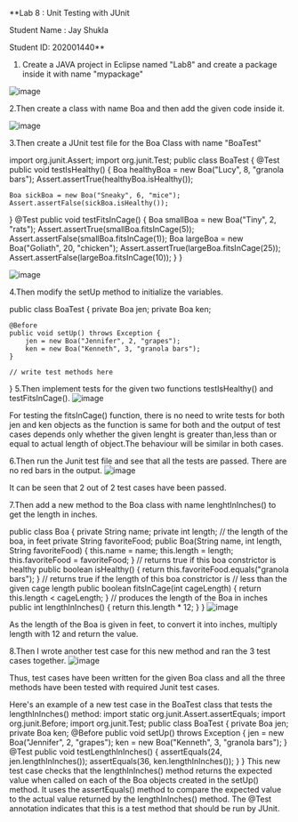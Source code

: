 **Lab 8 : Unit Testing with JUnit

Student Name : Jay Shukla

Student ID: 202001440**

1. Create a JAVA project in Eclipse named "Lab8" and create a package inside it with name "mypackage"

![image](https://user-images.githubusercontent.com/123619898/233591384-5536c65c-1588-476e-9887-8c3d0a9047c4.png)

2.Then create a class with name Boa and then add the given code inside it.

![image](https://user-images.githubusercontent.com/123619898/233591563-1158775a-7b0e-4f33-bb20-baf58873548c.png)


3.Then create a JUnit test file for the Boa Class with name "BoaTest"

import org.junit.Assert;
import org.junit.Test;
public class BoaTest {
  @Test
  public void testIsHealthy() {
    Boa healthyBoa = new Boa("Lucy", 8, "granola bars");
    Assert.assertTrue(healthyBoa.isHealthy());
    
    Boa sickBoa = new Boa("Sneaky", 6, "mice");
    Assert.assertFalse(sickBoa.isHealthy());
  }
  @Test
  public void testFitsInCage() {
    Boa smallBoa = new Boa("Tiny", 2, "rats");
    Assert.assertTrue(smallBoa.fitsInCage(5));
    Assert.assertFalse(smallBoa.fitsInCage(1));
    Boa largeBoa = new Boa("Goliath", 20, "chicken");
    Assert.assertTrue(largeBoa.fitsInCage(25));
    Assert.assertFalse(largeBoa.fitsInCage(10));
  }
}

![image](https://user-images.githubusercontent.com/123619898/233591778-ada1dfc3-4e78-422f-a855-3f490f128e2c.png)


4.Then modify the setUp method to initialize the variables.

public class BoaTest {
    private Boa jen;
    private Boa ken;
    
    @Before
    public void setUp() throws Exception {
        jen = new Boa("Jennifer", 2, "grapes");
        ken = new Boa("Kenneth", 3, "granola bars");
    }
    
    // write test methods here
}
5.Then implement tests for the given two functions testIsHealthy() and testFitsInCage(). ![image](https://user-images.githubusercontent.com/123619898/233591871-9349ab7a-0446-4c8b-a5ea-66583017e868.png)

For testing the fitsInCage() function, there is no need to write tests for both jen and ken objects as the function is same for both and the output of test cases depends only whether the given lenght is greater than,less than or equal to actual length of object.The behaviour will be similar in both cases.

6.Then run the Junit test file and see that all the tests are passed. There are no red bars in the output. ![image](https://user-images.githubusercontent.com/123619898/233591928-4c57eb2d-9509-4be0-adc1-34fe5fa8e68b.png)

It can be seen that 2 out of 2 test cases have been passed.

7.Then add a new method to the Boa class with name lenghtInInches() to get the length in inches.

public class Boa {
    private String name;
    private int length; // the length of the boa, in feet
    private String favoriteFood;
    public Boa(String name, int length, String favoriteFood) {
        this.name = name;
        this.length = length;
        this.favoriteFood = favoriteFood;
    }
    // returns true if this boa constrictor is healthy
    public boolean isHealthy() {
        return this.favoriteFood.equals("granola bars");
    }
    // returns true if the length of this boa constrictor is
    // less than the given cage length
    public boolean fitsInCage(int cageLength) {
        return this.length < cageLength;
    }
    // produces the length of the Boa in inches
    public int lengthInInches() {
        return this.length * 12;
    }
}
![image](https://user-images.githubusercontent.com/123619898/233592021-d1982768-49b2-41a2-9ac3-c0ec5d9eea1d.png)

As the length of the Boa is given in feet, to convert it into inches, multiply length with 12 and return the value.

8.Then I wrote another test case for this new method and ran the 3 test cases together. ![image](https://user-images.githubusercontent.com/123619898/233592378-36e73f16-d23b-4ac2-bc24-4aaaaa9b948b.png)

Thus, test cases have been written for the given Boa class and all the three methods have been tested with required Junit test cases.

Here's an example of a new test case in the BoaTest class that tests the lengthInInches() method:
import static org.junit.Assert.assertEquals;
import org.junit.Before;
import org.junit.Test;
public class BoaTest {
    private Boa jen;
    private Boa ken;
    @Before
    public void setUp() throws Exception {
        jen = new Boa("Jennifer", 2, "grapes");
        ken = new Boa("Kenneth", 3, "granola bars");
    }
    @Test
    public void testLengthInInches() {
        assertEquals(24, jen.lengthInInches());
        assertEquals(36, ken.lengthInInches());
    }
}
This new test case checks that the lengthInInches() method returns the expected value when called on each of the Boa objects created in the setUp() method. It uses the assertEquals() method to compare the expected value to the actual value returned by the lengthInInches() method. The @Test annotation indicates that this is a test method that should be run by JUnit.
